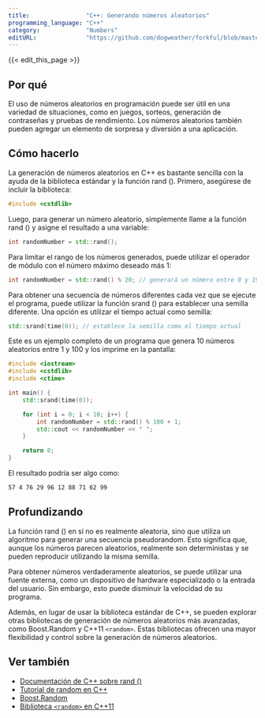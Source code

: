 ```yaml
---
title:                "C++: Generando números aleatorios"
programming_language: "C++"
category:             "Numbers"
editURL:              "https://github.com/dogweather/forkful/blob/master/content/es/cpp/generating-random-numbers.md"
---
```


{{< edit_this_page >}}

## Por qué

El uso de números aleatorios en programación puede ser útil en una variedad de situaciones, como en juegos, sorteos, generación de contraseñas y pruebas de rendimiento. Los números aleatorios también pueden agregar un elemento de sorpresa y diversión a una aplicación.

## Cómo hacerlo

La generación de números aleatorios en C++ es bastante sencilla con la ayuda de la biblioteca estándar <string> y la función rand (). Primero, asegúrese de incluir la biblioteca:

```C++
#include <cstdlib>
```

Luego, para generar un número aleatorio, simplemente llame a la función rand () y asigne el resultado a una variable:

```C++
int randomNumber = std::rand();
```

Para limitar el rango de los números generados, puede utilizar el operador de módulo con el número máximo deseado más 1:

```C++
int randomNumber = std::rand() % 20; // generará un número entre 0 y 19
```

Para obtener una secuencia de números diferentes cada vez que se ejecute el programa, puede utilizar la función srand () para establecer una semilla diferente. Una opción es utilizar el tiempo actual como semilla:

```C++
std::srand(time(0)); // establece la semilla como el tiempo actual
```

Este es un ejemplo completo de un programa que genera 10 números aleatorios entre 1 y 100 y los imprime en la pantalla:

```C++
#include <iostream>
#include <cstdlib>
#include <ctime>

int main() {
    std::srand(time(0));

    for (int i = 0; i < 10; i++) {
        int randomNumber = std::rand() % 100 + 1;
        std::cout << randomNumber << " ";
    }

    return 0;
}
```

El resultado podría ser algo como:

```bash
57 4 76 29 96 12 88 71 62 99
```

## Profundizando

La función rand () en sí no es realmente aleatoria, sino que utiliza un algoritmo para generar una secuencia pseudorandom. Esto significa que, aunque los números parecen aleatorios, realmente son deterministas y se pueden reproducir utilizando la misma semilla.

Para obtener números verdaderamente aleatorios, se puede utilizar una fuente externa, como un dispositivo de hardware especializado o la entrada del usuario. Sin embargo, esto puede disminuir la velocidad de su programa.

Además, en lugar de usar la biblioteca estándar de C++, se pueden explorar otras bibliotecas de generación de números aleatorios más avanzadas, como Boost.Random y C++11 `<random>`. Estas bibliotecas ofrecen una mayor flexibilidad y control sobre la generación de números aleatorios.

## Ver también

- [Documentación de C++ sobre rand ()](https://www.cplusplus.com/reference/cstdlib/rand/)
- [Tutorial de random en C++](https://www.learncpp.com/cpp-tutorial/random-number-generation/)
- [Boost.Random](https://www.boost.org/doc/libs/1_76_0/doc/html/boost_random.html)
- [Biblioteca `<random>` en C++11](https://en.cppreference.com/w/cpp/header/random)